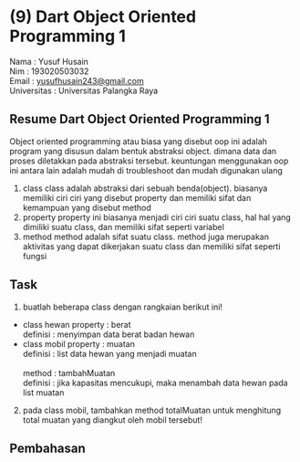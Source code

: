 # (9) Dart Object Oriented Programming 1
Nama : Yusuf Husain <br>
Nim : 193020503032 <br>
Email : yusufhusain243@gmail.com <br>
Universitas : Universitas Palangka Raya

## Resume Dart Object Oriented Programming 1
Object oriented programming atau biasa yang disebut oop ini adalah program yang disusun dalam bentuk abstraksi object. dimana data dan proses diletakkan pada abstraksi tersebut. keuntungan menggunakan oop ini antara lain adalah mudah di troubleshoot dan mudah digunakan ulang
1. class
class adalah abstraksi dari sebuah benda(object). biasanya memiliki ciri ciri yang disebut property dan memiliki sifat dan kemampuan yang disebut method
2. property
property ini biasanya menjadi ciri ciri suatu class, hal hal yang dimiliki suatu class, dan memiliki sifat seperti variabel
3. method
method adalah sifat suatu class. method juga merupakan aktivitas yang dapat dikerjakan suatu class dan memiliki sifat seperti fungsi

## Task
1. buatlah beberapa class dengan rangkaian berikut ini!
 - class hewan
    property : berat<br>
    definisi : menyimpan data berat badan hewan
 - class mobil
    property : muatan<br>
    definisi : list data hewan yang menjadi muatan<br><br>
    method : tambahMuatan<br>
    definisi : jika kapasitas mencukupi, maka menambah data hewan pada list muatan
2. pada class mobil, tambahkan method totalMuatan untuk menghitung total muatan yang diangkut oleh mobil tersebut!
## Pembahasan

